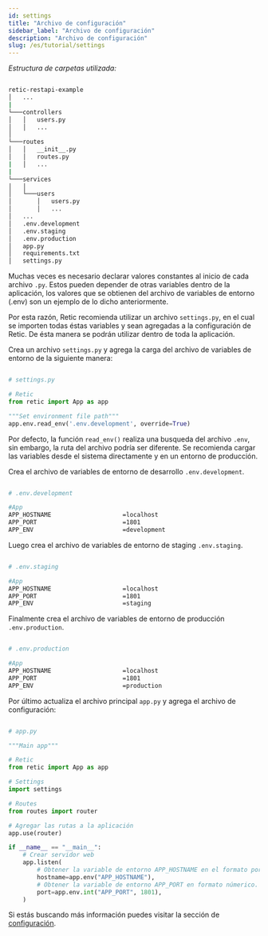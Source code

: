 ```yaml
---
id: settings
title: "Archivo de configuración"
sidebar_label: "Archivo de configuración"
description: "Archivo de configuración"
slug: /es/tutorial/settings
---
```


_Estructura de carpetas utilizada:_

```bash

retic-restapi-example
│   ...
|
└───controllers
│   │   users.py
│   │   ...
│
└───routes
│   │   __init__.py
│   │   routes.py
|   │   ...
|
└───services
│   │
│   └───users
│       │   users.py
│       │   ...
│   ...
│   .env.development
│   .env.staging
│   .env.production
│   app.py
│   requirements.txt
│   settings.py

```

Muchas veces es necesario declarar valores constantes al inicio de cada archivo `.py`. Estos pueden depender de otras variables dentro de la aplicación, los valores que se obtienen del archivo de variables de entorno (.env) son un ejemplo de lo dicho anteriormente.

Por esta razón, Retic recomienda utilizar un archivo `settings.py`, en el cual se importen todas éstas variables y sean agregadas a la configuración de Retic. De ésta manera se podrán utilizar dentro de toda la aplicación.

Crea un archivo `settings.py` y agrega la carga del archivo de variables de entorno de la siguiente manera:

```python

# settings.py

# Retic
from retic import App as app

"""Set environment file path"""
app.env.read_env('.env.development', override=True)

```

Por defecto, la función `read_env()` realiza una busqueda del archivo `.env`, sin embargo, la ruta del archivo podría ser diferente. Se recomienda cargar las variables desde el sistema directamente y en un entorno de producción.

Crea el archivo de variables de entorno de desarrollo `.env.development`.

```bash

# .env.development

#App
APP_HOSTNAME                    =localhost
APP_PORT                        =1801
APP_ENV                         =development

```

Luego crea el archivo de variables de entorno de staging `.env.staging`.

```bash

# .env.staging

#App
APP_HOSTNAME                    =localhost
APP_PORT                        =1801
APP_ENV                         =staging

```

Finalmente crea el archivo de variables de entorno de producción `.env.production`.

```bash

# .env.production

#App
APP_HOSTNAME                    =localhost
APP_PORT                        =1801
APP_ENV                         =production

```

Por último actualiza el archivo principal `app.py` y agrega el archivo de configuración:

```python

# app.py

"""Main app"""

# Retic
from retic import App as app

# Settings
import settings

# Routes
from routes import router

# Agregar las rutas a la aplicación
app.use(router)

if __name__ == "__main__":
    # Crear servidor web
    app.listen(
        # Obtener la variable de entorno APP_HOSTNAME en el formato por defecto (str)
        hostname=app.env("APP_HOSTNAME"),
        # Obtener la variable de entorno APP_PORT en formato númerico. De no existir, retorna 1801.
        port=app.env.int("APP_PORT", 1801),
    )


```

Si estás buscando más información puedes visitar la sección de [configuración](../concepts/settings).
